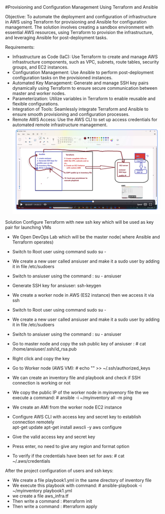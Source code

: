 #Provisioning and Configuration Management Using Terraform and Ansible

Objective: To automate the deployment and configuration of infrastructure in AWS using Terraform for provisioning and Ansible for configuration management. The solution involves creating a sandbox environment with essential AWS resources, using Terraform to provision the infrastructure, and leveraging Ansible for post-deployment tasks.

Requirements:

- Infrastructure as Code (IaC): Use Terraform to create and manage AWS infrastructure components, such as VPC, subnets, route tables, security groups, and EC2 instances.
- Configuration Management: Use Ansible to perform post-deployment configuration tasks on the provisioned instances.
- Automated Key Management: Generate and manage SSH key pairs dynamically using Terraform to ensure secure communication between master and worker nodes.
- Parameterization: Utilize variables in Terraform to enable reusable and flexible configurations.
- Integration of Tools: Seamlessly integrate Terraform and Ansible to ensure smooth provisioning and configuration processes.
- Remote AWS Access: Use the AWS CLI to set up access credentials for automated remote infrastructure management.
![screenshot](images/archi.png)

Solution
Configure Terraform with new ssh key which will be used as key pair for launching VMs 
- We Open DevOps Lab which will be the master node( where Ansible and Terraform operates)
- Switch to Root user using command sudo su -
- We create a new user called ansiuser and make it a sudo user by adding it in file /etc/sudoers
- Switch to ansiuser using the command : su - ansiuser
- Generate SSH key for ansiuser: ssh-keygen
- We create a worker node in AWS (ES2 instance) then we access it via ssh

- Switch to Root user using command sudo su -
- We create a new user called ansiuser and make it a sudo user by adding it in file /etc/sudoers
- Switch to ansiuser using the command : su - ansiuser
- Go to master node and copy the ssh public key of ansiuser : # cat /home/ansiuser/.ssh/id_rsa.pub
- Right click and copy the key
- Go to Worker node (AWS VM): # echo "<give your public key>" >> ~/.ssh/authorized_keys
- We can create an inventory file and playbook and check if SSH connection is working or not
- We copy the public IP of the worker node in myinvenory file the we execute a command: # ansible -i  ~/myinventory all -m ping
- We create an AMI from the worker node EC2 instance

- Configure AWS CLI with access key and secret key to establish connection remotely  
  apt-get update
  apt-get install awscli -y
  aws configure
- Give the valid access key and secret key
- Press enter, no need to give any region and format option

- To verify if the credentials have been set for aws: # cat ~/.aws/credentials
  
After the project configuration of users and ssh keys: 
- We create a file playbook1.yml in the same directory of inventory file
- We execute this playbook with command: # ansible-playbook -i ~/myinventory playbook1.yml
- we create a file aws_infra.tf
- Then write a command : #terraform init
- Then write a command : #terraform apply

































